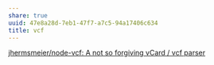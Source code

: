 ```yaml
---
share: true
uuid: 47e8a28d-7eb1-47f7-a7c5-94a17406c634
title: vcf
---
```

[jhermsmeier/node-vcf: A not so forgiving vCard / vcf parser](https://github.com/jhermsmeier/node-vcf)